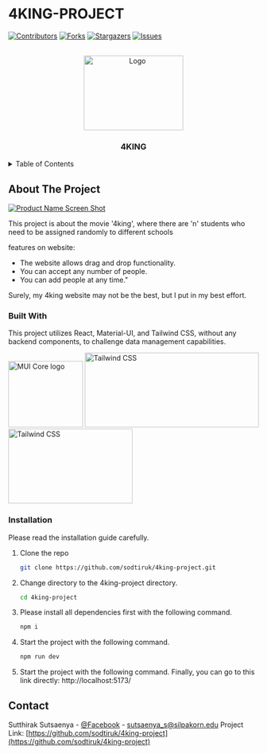 # 4KING-PROJECT

[![Contributors][contributors-shield]][contributors-url]
[![Forks][forks-shield]][forks-url]
[![Stargazers][stars-shield]][stars-url]
[![Issues][issues-shield]][issues-url]



<!-- PROJECT LOGO -->
<br />
<div align="center">
  <a>
    <img src="https://www.cheezelooker.com/file_managers/uploads/file_managers/source/2021%20DAILY%20CULTURE/NOVEMBER/WEEK%204/4%20kings%20interview/4%20KINGS%20FASHION%20SET/TP%20WEB%204%20Kings-04.jpg" alt="Logo" width="200" height="150">
  </a>

  <h3 align="center">4KING</h3>

  
</div>



<!-- TABLE OF CONTENTS -->
<details>
  <summary>Table of Contents</summary>
  <ol>
    <li>
      <a href="#about-the-project">About The Project</a>
      <ul>
        <li><a href="#built-with">Built With</a></li>
      </ul>
    </li>
    <li>
      <ul>
        <li><a href="#installation">Installation</a></li>
      </ul>
    </li>
    <li><a href="#usage">Usage</a></li>
    <li><a href="#contact">Contact</a></li>
  </ol>
</details>

<!-- ABOUT THE PROJECT -->
## About The Project

[![Product Name Screen Shot][product-screenshot]](https://example.com)

This project is about the movie '4king', where there are 'n' students who need to be assigned randomly to different schools

features on website:
* The website allows drag and drop functionality.
* You can accept any number of people.
* You can add people at any time."

Surely, my 4king website may not be the best, but I put in my best effort.

### Built With

This project utilizes React, Material-UI, and Tailwind CSS, without any backend components, to challenge data management capabilities.

<a href="https://mui.com/core/" rel="noopener" target="_blank"><img width="150" height="133" src="https://mui.com/static/logo.svg" alt="MUI Core logo"></a>
<img alt="Tailwind CSS" src="https://raw.githubusercontent.com/tailwindlabs/tailwindcss/HEAD/.github/logo-light.svg" width="350" height="150" style="max-width: 100%;">
<img alt="Tailwind CSS" src="https://upload.wikimedia.org/wikipedia/commons/thumb/a/a7/React-icon.svg/1200px-React-icon.svg.png" width="250" height="150" style="max-width: 100%;">


### Installation

Please read the installation guide carefully.

1. Clone the repo
   ```sh
   git clone https://github.com/sodtiruk/4king-project.git
   ```
2. Change directory to the 4king-project directory.
   ```sh
   cd 4king-project
   ```
3. Please install all dependencies first with the following command.
   ```sh
   npm i
   ```
4. Start the project with the following command.
   ```sh
   npm run dev
   ```
5. Start the project with the following command.
Finally, you can go to this link directly: http://localhost:5173/




<!-- CONTACT -->
## Contact
Sutthirak Sutsaenya - [@Facebook](https://www.facebook.com/SutthirakORLucky/) - sutsaenya_s@silpakorn.edu
Project Link: [https://github.com/sodtiruk/4king-project](https://github.com/sodtiruk/4king-project)


<!-- MARKDOWN LINKS & IMAGES -->
<!-- https://www.markdownguide.org/basic-syntax/#reference-style-links -->
[contributors-shield]: https://img.shields.io/github/contributors/sodtiruk/4king-project.svg?style=for-the-badge
[contributors-url]: https://github.com/sodtiruk/4king-project/graphs/contributors
[forks-shield]: https://img.shields.io/github/forks/sodtiruk/4king-project.svg?style=for-the-badge
[forks-url]: https://github.com/sodtiruk/4king-project/network/members
[stars-shield]: https://img.shields.io/github/stars/sodtiruk/4king-project.svg?style=for-the-badge
[stars-url]: https://github.com/sodtiruk/4king-project/stargazers
[issues-shield]: https://img.shields.io/github/issues/sodtiruk/4king-project.svg?style=for-the-badge
[issues-url]: https://github.com/othneildrew/Best-README-Template/issues
[license-shield]: https://img.shields.io/github/license/othneildrew/Best-README-Template.svg?style=for-the-badge
[license-url]: https://github.com/othneildrew/Best-README-Template/blob/master/LICENSE.txt
[linkedin-shield]: https://img.shields.io/badge/-LinkedIn-black.svg?style=for-the-badge&logo=linkedin&colorB=555
[linkedin-url]: https://linkedin.com/in/othneildrew
[product-screenshot]: images/screenshot.png
[React.js]: https://img.shields.io/badge/React-20232A?style=for-the-badge&logo=react&logoColor=61DAFB
[React-url]: https://reactjs.org/
[React-url]: https://link-to-your-react-website
[Material-UI-url]: https://link-to-your-material-ui-website
[Tailwind-CSS-url]: https://link-to-your-tailwind-css-website

